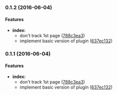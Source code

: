 ### 0.1.2 (2016-06-04)


#### Features

* **index:**
  * don't track 1st page ([788c3ea3](https://github.com/Jenselme/aurelia-piwik/commit/788c3ea3a05169eee8fe13334f491a8c6152259a))
  * implement basic version of plugin ([637ec132](https://github.com/Jenselme/aurelia-piwik/commit/637ec1324e4857f5fccc7721d2a7a463ed9cf9f8))


### 0.1.1 (2016-06-04)


#### Features

* **index:**
  * don't track 1st page ([788c3ea3](https://github.com/Jenselme/aurelia-piwik/commit/788c3ea3a05169eee8fe13334f491a8c6152259a))
  * implement basic version of plugin ([637ec132](https://github.com/Jenselme/aurelia-piwik/commit/637ec1324e4857f5fccc7721d2a7a463ed9cf9f8))



